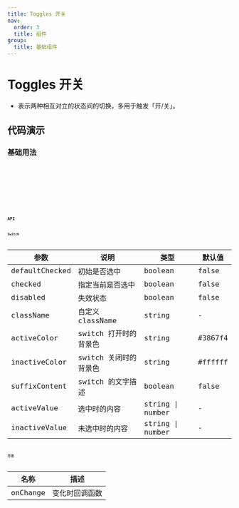 ```yaml
---
title: Toggles 开关
nav:
  order: 3
  title: 组件
group:
  title: 基础组件
---
```


# Toggles 开关

- 表示两种相互对立的状态间的切换，多用于触发「开/关」。


## 代码演示

### 基础用法

<code src='./demo/toggles.tsx' title='基础用法' desc='最简单的用法' />

<code src='./demo/togglesDisabled.tsx' title='不可用' desc='Toggles失效状态' />

<code src='./demo/togglesSuffix.tsx' title='文字' desc='带有文字' />

<code src='./demo/togglesBackgroundColor.tsx' title='背景色' desc='可以修改背景色' />

<code src='./demo/togglesActiveValue.tsx' title='选中值' desc='可以自定义打开，关闭返回的值' />

## API

### Switch

| 参数           | 说明                  | 类型             | 默认值  |
| -------------- | --------------------- | ---------------- | ------- |
| defaultChecked | 初始是否选中          | boolean          | false   |
| checked         | 指定当前是否选中       | boolean          | false   |
| disabled       | 失效状态              | boolean          | false   |
| className      | 自定义 className      | string           | -       |
| activeColor    | switch 打开时的背景色 | string           | #3867f4 |
| inactiveColor  | switch 关闭时的背景色 | string           | #ffffff |
| suffixContent  | switch 的文字描述     | boolean          | false   |
| activeValue    | 选中时的内容          | string \| number | -       |
| inactiveValue  | 未选中时的内容        | string \| number | -       |

### 方法

| 名称     | 描述           |
| -------- | -------------- |
| onChange | 变化时回调函数 |

